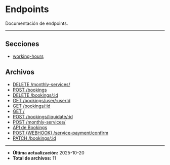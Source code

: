# Endpoints

Documentación de endpoints.

---

## Secciones

- [working-hours](./working-hours/00_README.md)

## Archivos

- [DELETE /monthly-services/](./cancel-monthly.md)
- [POST /bookings](./create.md)
- [DELETE /bookings/:id](./delete.md)
- [GET /bookings/user/:userId](./get-by-user-id.md)
- [GET /bookings/:id](./get.md)
- [GET /](./healthcheck.md)
- [POST /bookings/liquidate/:id](./liquidate.md)
- [POST /monthly-services/](./pay-monthly.md)
- [API de Bookings](./README.md)
- [POST (WEBHOOK) /service-payment/confirm](./service-payment-confirm.md)
- [PATCH /bookings/:id](./update.md)

---

- **Última actualización:** 2025-10-20  
- **Total de archivos:** 11
